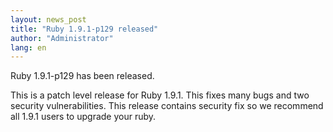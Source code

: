 ```yaml
---
layout: news_post
title: "Ruby 1.9.1-p129 released"
author: "Administrator"
lang: en
---
```


Ruby 1.9.1-p129 has been released.

This is a patch level release for Ruby 1.9.1. This fixes many bugs and
two security vulnerabilities. This release contains security fix so we
recommend all 1.9.1 users to upgrade your ruby.

